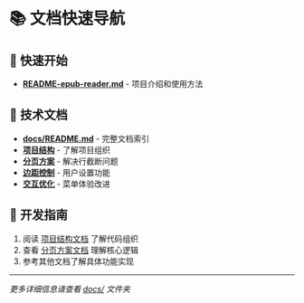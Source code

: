 # 📚 文档快速导航

## 🎯 快速开始
- **[README-epub-reader.md](./README-epub-reader.md)** - 项目介绍和使用方法

## 📖 技术文档
- **[docs/README.md](./docs/README.md)** - 完整文档索引
- **[项目结构](./docs/PROJECT-STRUCTURE.md)** - 了解项目组织
- **[分页方案](./docs/PAGINATION-SOLUTION.md)** - 解决行截断问题
- **[边距控制](./docs/MARGIN-CONTROL.md)** - 用户设置功能
- **[交互优化](./docs/MENU-INTERACTION.md)** - 菜单体验改进

## 🔧 开发指南
1. 阅读 [项目结构文档](./docs/PROJECT-STRUCTURE.md) 了解代码组织
2. 查看 [分页方案文档](./docs/PAGINATION-SOLUTION.md) 理解核心逻辑
3. 参考其他文档了解具体功能实现

---
*更多详细信息请查看 [docs/](./docs/) 文件夹*